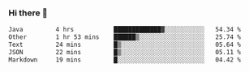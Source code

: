 ### Hi there 👋

<!--
**WShiBin/WShiBin** is a ✨ _special_ ✨ repository because its `README.md` (this file) appears on your GitHub profile.

Here are some ideas to get you started:

- 🔭 I’m currently working on ...
- 🌱 I’m currently learning ...
- 👯 I’m looking to collaborate on ...
- 🤔 I’m looking for help with ...
- 💬 Ask me about ...
- 📫 How to reach me: ...
- 😄 Pronouns: ...
- ⚡ Fun fact: ...
-->

<!--START_SECTION:waka-->

```txt
Java         4 hrs           █████████████▓░░░░░░░░░░░   54.34 %
Other        1 hr 53 mins    ██████▒░░░░░░░░░░░░░░░░░░   25.74 %
Text         24 mins         █▒░░░░░░░░░░░░░░░░░░░░░░░   05.64 %
JSON         22 mins         █▒░░░░░░░░░░░░░░░░░░░░░░░   05.11 %
Markdown     19 mins         █░░░░░░░░░░░░░░░░░░░░░░░░   04.42 %
```

<!--END_SECTION:waka-->
